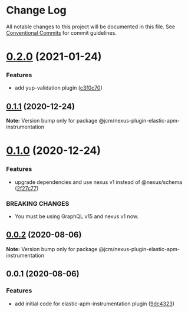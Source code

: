 # Change Log

All notable changes to this project will be documented in this file.
See [Conventional Commits](https://conventionalcommits.org) for commit guidelines.

# [0.2.0](https://github.com/JCMais/nexus-plugins/compare/@jcm/nexus-plugin-elastic-apm-instrumentation@0.1.1...@jcm/nexus-plugin-elastic-apm-instrumentation@0.2.0) (2021-01-24)

### Features

- add yup-validation plugin ([c3f0c70](https://github.com/JCMais/nexus-plugins/commit/c3f0c703a71414e9a7b59ae5d0e7bf5edacf57fe))

## [0.1.1](https://github.com/JCMais/nexus-plugins/compare/@jcm/nexus-plugin-elastic-apm-instrumentation@0.1.0...@jcm/nexus-plugin-elastic-apm-instrumentation@0.1.1) (2020-12-24)

**Note:** Version bump only for package @jcm/nexus-plugin-elastic-apm-instrumentation

# [0.1.0](https://github.com/JCMais/nexus-plugins/compare/@jcm/nexus-plugin-elastic-apm-instrumentation@0.0.2...@jcm/nexus-plugin-elastic-apm-instrumentation@0.1.0) (2020-12-24)

### Features

- upgrade dependencies and use nexus v1 instead of @nexus/schema ([2f27c77](https://github.com/JCMais/nexus-plugins/commit/2f27c77435060a89e89420ee7a35d9d6b67c2d15))

### BREAKING CHANGES

- You must be using GraphQL v15 and nexus v1 now.

## [0.0.2](https://github.com/JCMais/nexus-plugins/compare/@jcm/nexus-plugin-elastic-apm-instrumentation@0.0.1...@jcm/nexus-plugin-elastic-apm-instrumentation@0.0.2) (2020-08-06)

**Note:** Version bump only for package @jcm/nexus-plugin-elastic-apm-instrumentation

## 0.0.1 (2020-08-06)

### Features

- add initial code for elastic-apm-instrumentation plugin ([9dc4323](https://github.com/JCMais/nexus-plugins/commit/9dc4323fcf509bcfe5003131747558f3f26cb5d1))
